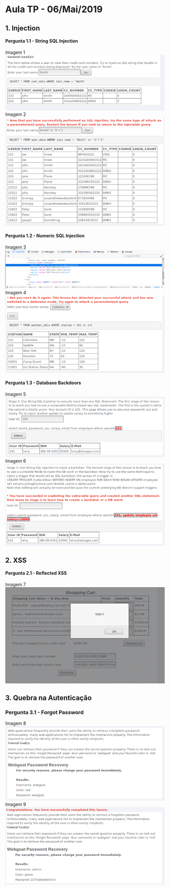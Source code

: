 # Aula TP - 06/Mai/2019

## 1. Injection
#### Pergunta 1.1 - String SQL Injection
Imagem 1
![Imagem 1](1.png)
</br>
Imagem 2
![Imagem 2](2.png)

#### Pergunta 1.2 - Numeric SQL Injection
Imagem 3
![Imagem 3](3.png)
</br>
Imagem 4
![Imagem 4](4.png)

#### Pergunta 1.3 - Database Backdoors
Imagem 5
![Imagem 5](5.png)
</br>
Imagem 6
![Imagem 6](6.png)



## 2. XSS
#### Pergunta 2.1 - Reflected XSS
Imagem 7
![Imagem 7](7.png)


## 3. Quebra na Autenticação
### Pergunta 3.1 - Forgot Password
Imagem 8
![Imagem 8](8.png)
</br>
Imagem 9
![Imagem 9](9.png)
